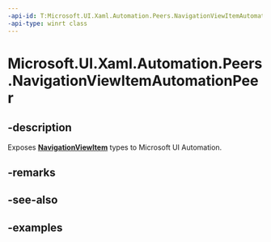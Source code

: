 ```yaml
---
-api-id: T:Microsoft.UI.Xaml.Automation.Peers.NavigationViewItemAutomationPeer
-api-type: winrt class
---
```


<!-- Class syntax.
public class NavigationViewItemAutomationPeer : ListViewItemAutomationPeer, ListViewItemAutomationPeer
-->

# Microsoft.UI.Xaml.Automation.Peers.NavigationViewItemAutomationPeer

## -description
Exposes **[NavigationViewItem](../microsoft.ui.xaml.controls/navigationviewitem.md)** types to Microsoft UI Automation.

## -remarks

## -see-also

## -examples

